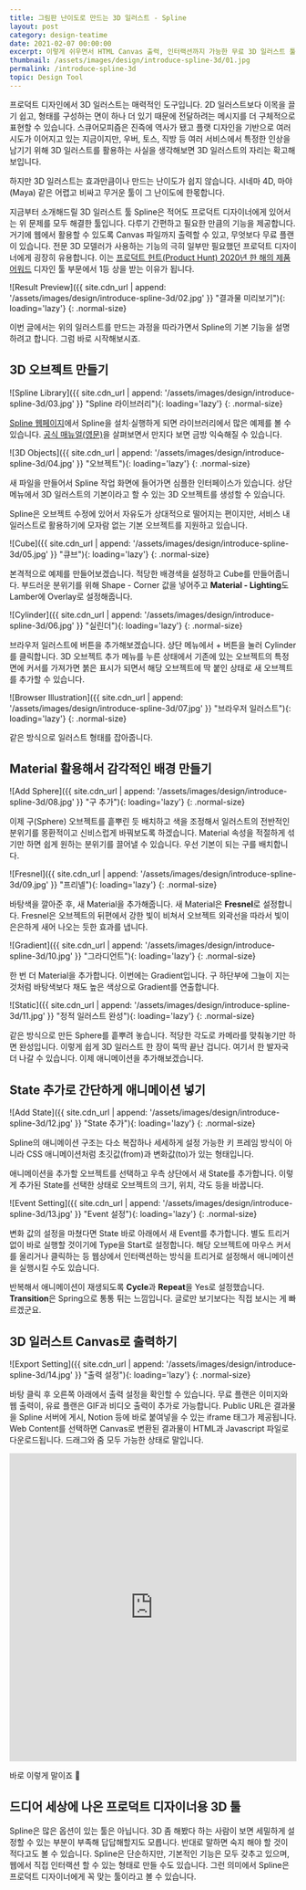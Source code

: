 ```yaml
---
title: 그림판 난이도로 만드는 3D 일러스트 - Spline
layout: post
category: design-teatime
date: 2021-02-07 00:00:00
excerpt: 이렇게 쉬우면서 HTML Canvas 출력, 인터랙션까지 가능한 무료 3D 일러스트 툴, Spline을 살펴보고 감각적인 일러스트를 만들어봅니다. (윈도우/맥 호환)
thumbnail: /assets/images/design/introduce-spline-3d/01.jpg
permalink: /introduce-spline-3d
topic: Design Tool
---
```


프로덕트 디자인에서 3D 일러스트는 매력적인 도구입니다. 2D 일러스트보다 이목을 끌기 쉽고, 형태를 구성하는 면이 하나 더 있기 때문에 전달하려는 메시지를 더 구체적으로 표현할 수 있습니다. 스큐어모피즘은 진즉에 역사가 됐고 플랫 디자인을 기반으로 여러 시도가 이어지고 있는 지금이지만, 우버, 토스, 직방 등 여러 서비스에서 특정한 인상을 남기기 위해 3D 일러스트를 활용하는 사실을 생각해보면 3D 일러스트의 자리는 확고해 보입니다.

하지만 3D 일러스트는 효과만큼이나 만드는 난이도가 쉽지 않습니다. 시네마 4D, 마야(Maya) 같은 어렵고 비싸고 무거운 툴이 그 난이도에 한몫합니다.

지금부터 소개해드릴 3D 일러스트 툴 Spline은 적어도 프로덕트 디자이너에게 있어서는 위 문제를 모두 해결한 툴입니다. 다루기 간편하고 필요한 만큼의 기능을 제공합니다. 거기에 웹에서 활용할 수 있도록 Canvas 파일까지 출력할 수 있고, 무엇보다 무료 플랜이 있습니다. 전문 3D 모델러가 사용하는 기능의 극히 일부만 필요했던 프로덕트 디자이너에게 굉장히 유용합니다. 이는 <a title="Product Hunt - Announcing the 2020 Golden Kitty Award Winners" href="https://www.producthunt.com/stories/announcing-the-2020-golden-kitty-award-winners" target="_blank">프로덕트 헌트(Product Hunt) 2020년 한 해의 제품 어워드</a> 디자인 툴 부문에서 1등 상을 받는 이유가 됩니다.

![Result Preview]({{ site.cdn_url | append: '/assets/images/design/introduce-spline-3d/02.jpg' }} "결과물 미리보기"){: loading='lazy'}
{: .normal-size}

이번 글에서는 위의 일러스트를 만드는 과정을 따라가면서 Spline의 기본 기능을 설명하려고 합니다. 그럼 바로 시작해보시죠.

## 3D 오브젝트 만들기

![Spline Library]({{ site.cdn_url | append: '/assets/images/design/introduce-spline-3d/03.jpg' }} "Spline 라이브러리"){: loading='lazy'}
{: .normal-size}

<a title="Spline" href="https://spline.design/" target="_blank">Spline 웹페이지</a>에서 Spline을 설치·실행하게 되면 라이브러리에서 많은 예제를 볼 수 있습니다. <a title="Spline Docs" href="https://docs.spline.design/" target="_blank">공식 매뉴얼(영문)</a>을 살펴보면서 만지다 보면 금방 익숙해질 수 있습니다.

![3D Objects]({{ site.cdn_url | append: '/assets/images/design/introduce-spline-3d/04.jpg' }} "오브젝트"){: loading='lazy'}
{: .normal-size}

새 파일을 만들어서 Spline 작업 화면에 들어가면 심플한 인터페이스가 있습니다. 상단 메뉴에서 3D 일러스트의 기본이라고 할 수 있는 3D 오브젝트를 생성할 수 있습니다.

Spline은 오브젝트 수정에 있어서 자유도가 상대적으로 떨어지는 편이지만, 서비스 내 일러스트로 활용하기에 모자람 없는 기본 오브젝트를 지원하고 있습니다.

![Cube]({{ site.cdn_url | append: '/assets/images/design/introduce-spline-3d/05.jpg' }} "큐브"){: loading='lazy'}
{: .normal-size}

본격적으로 예제를 만들어보겠습니다. 적당한 배경색을 설정하고 Cube를 만들어줍니다. 부드러운 분위기를 위해 Shape - Corner 값을 넣어주고 **Material - Lighting**도 Lamber에 Overlay로 설정해줍니다.

![Cylinder]({{ site.cdn_url | append: '/assets/images/design/introduce-spline-3d/06.jpg' }} "실린더"){: loading='lazy'}
{: .normal-size}

브라우저 일러스트에 버튼을 추가해보겠습니다. 상단 메뉴에서 + 버튼을 눌러 Cylinder를 클릭합니다. 3D 오브젝트 추가 메뉴를 누른 상태에서 기존에 있는 오브젝트의 특정 면에 커서를 가져가면 붉은 표시가 되면서 해당 오브젝트에 딱 붙인 상태로 새 오브젝트를 추가할 수 있습니다.

![Browser Illustration]({{ site.cdn_url | append: '/assets/images/design/introduce-spline-3d/07.jpg' }} "브라우저 일러스트"){: loading='lazy'}
{: .normal-size}

같은 방식으로 일러스트 형태를 잡아줍니다.

## Material 활용해서 감각적인 배경 만들기

![Add Sphere]({{ site.cdn_url | append: '/assets/images/design/introduce-spline-3d/08.jpg' }} "구 추가"){: loading='lazy'}
{: .normal-size}

이제 구(Sphere) 오브젝트를 흩뿌린 듯 배치하고 색을 조정해서 일러스트의 전반적인 분위기를 몽환적이고 신비스럽게 바꿔보도록 하겠습니다. Material 속성을 적절하게 섞기만 하면 쉽게 원하는 분위기를 끌어낼 수 있습니다. 우선 기본이 되는 구를 배치합니다.

![Fresnel]({{ site.cdn_url | append: '/assets/images/design/introduce-spline-3d/09.jpg' }} "프리넬"){: loading='lazy'}
{: .normal-size}

바탕색을 깔아준 후, 새 Material을 추가해줍니다. 새 Material은 **Fresnel**로 설정합니다. Fresnel은 오브젝트의 뒤편에서 강한 빛이 비쳐서 오브젝트 외곽선을 따라서 빛이 은은하게 새어 나오는 듯한 효과를 냅니다.

![Gradient]({{ site.cdn_url | append: '/assets/images/design/introduce-spline-3d/10.jpg' }} "그라디언트"){: loading='lazy'}
{: .normal-size}

한 번 더 Material을 추가합니다. 이번에는 Gradient입니다. 구 하단부에 그늘이 지는 것처럼 바탕색보다 채도 높은 색상으로 Gradient를 연출합니다.

![Static]({{ site.cdn_url | append: '/assets/images/design/introduce-spline-3d/11.jpg' }} "정적 일러스트 완성"){: loading='lazy'}
{: .normal-size}

같은 방식으로 만든 Sphere를 흩뿌려 놓습니다. 적당한 각도로 카메라를 맞춰놓기만 하면 완성입니다. 이렇게 쉽게 3D 일러스트 한 장이 뚝딱 끝난 겁니다. 여기서 한 발자국 더 나갈 수 있습니다. 이제 애니메이션을 추가해보겠습니다.

## State 추가로 간단하게 애니메이션 넣기

![Add State]({{ site.cdn_url | append: '/assets/images/design/introduce-spline-3d/12.jpg' }} "State 추가"){: loading='lazy'}
{: .normal-size}

Spline의 애니메이션 구조는 다소 복잡하나 세세하게 설정 가능한 키 프레임 방식이 아니라 CSS 애니메이션처럼 초깃값(from)과 변화값(to)가 있는 형태입니다.

애니메이션을 추가할 오브젝트를 선택하고 우측 상단에서 새 State를 추가합니다. 이렇게 추가된 State를 선택한 상태로 오브젝트의 크기, 위치, 각도 등을 바꿉니다.

![Event Setting]({{ site.cdn_url | append: '/assets/images/design/introduce-spline-3d/13.jpg' }} "Event 설정"){: loading='lazy'}
{: .normal-size}

변화 값의 설정을 마쳤다면 State 바로 아래에서 새 Event를 추가합니다. 별도 트리거 없이 바로 실행할 것이기에 Type을 Start로 설정합니다. 해당 오브젝트에 마우스 커서를 올리거나 클릭하는 등 웹상에서 인터랙션하는 방식을 트리거로 설정해서 애니메이션을 실행시킬 수도 있습니다.

반복해서 애니메이션이 재생되도록 **Cycle**과 **Repeat**을 Yes로 설정했습니다. **Transition**은 Spring으로 통통 튀는 느낌입니다. 글로만 보기보다는 직접 보시는 게 빠르겠군요.

## 3D 일러스트 Canvas로 출력하기

![Export Setting]({{ site.cdn_url | append: '/assets/images/design/introduce-spline-3d/14.jpg' }} "출력 설정"){: loading='lazy'}
{: .normal-size}

바탕 클릭 후 오른쪽 아래에서 출력 설정을 확인할 수 있습니다. 무료 플랜은 이미지와 웹 출력이, 유료 플랜은 GIF과 비디오 출력이 추가로 가능합니다. Public URL은 결과물을 Spline 서버에 게시, Notion 등에 바로 붙여넣을 수 있는 iframe 태그가 제공됩니다. Web Content를 선택하면 Canvas로 변환된 결과물이 HTML과 Javascript 파일로 다운로드됩니다. 드래그와 줌 모두 가능한 상태로 말입니다.

<style>#purple-screen { height: 540px; } @media screen and (max-width: 660px) { #purple-screen { height: 200px; }}
</style>
<iframe id="purple-screen" src='https://dewberry9.github.io/assets/images/design/introduce-spline-3d/canvas' frameborder='0' width='100%'></iframe>

바로 이렇게 말이죠 🤩

## 드디어 세상에 나온 프로덕트 디자이너용 3D 툴

Spline은 많은 옵션이 있는 툴은 아닙니다. 3D 좀 해봤다 하는 사람이 보면 세밀하게 설정할 수 있는 부분이 부족해 답답해할지도 모릅니다. 반대로 말하면 숙지 해야 할 것이 적다고도 볼 수 있습니다. Spline은 단순하지만, 기본적인 기능은 모두 갖추고 있으며, 웹에서 직접 인터랙션 할 수 있는 형태로 만들 수도 있습니다. 그런 의미에서 Spline은 프로덕트 디자이너에게 꼭 맞는 툴이라고 볼 수 있습니다.